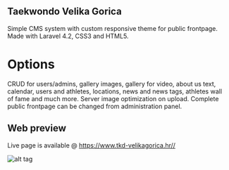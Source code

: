 ## Taekwondo Velika Gorica

Simple CMS system with custom responsive theme for public frontpage.
Made with Laravel 4.2, CSS3 and HTML5.

# Options
CRUD for users/admins, gallery images, gallery for video, about us text, calendar, users and athletes, locations, news and news tags, athletes wall of fame and much more. Server image optimization on upload.
Complete public frontpage can be changed from administration panel.

## Web preview

Live page is available @ https://www.tkd-velikagorica.hr//

![alt tag](https://i.imgur.com/3ujD1Cd.png)


